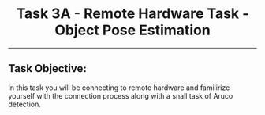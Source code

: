<center>
    <h1>Task 3A - Remote Hardware Task - Object Pose Estimation</h1>
</center>

---

## Task Objective:

In this task you will be connecting to remote hardware and familirize yourself with the connection process along with a snall task of Aruco detection.
